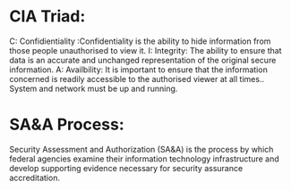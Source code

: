 # CIA Triad:
  C: Confidientiality :Confidentiality is the ability to hide information from those people unauthorised to view it.
  I: Integrity: The ability to ensure that data is an accurate and unchanged representation of the original secure information.
  A: Availbility: It is important to ensure that the information concerned is readily accessible to the authorised viewer at all times.. System and network must be up and running.
  
  
#  SA&A Process:
  
  Security Assessment and Authorization (SA&A) is the process by which federal agencies examine their information technology infrastructure and develop supporting evidence necessary for security assurance accreditation.
  
  

